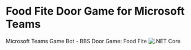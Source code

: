 # Food Fite Door Game for Microsoft Teams

Microsoft Teams Game Bot - BBS Door Game: Food Fite
![.NET Core](https://github.com/cse-southeast-devcrew/microsoft-teams-bot-food-fite/workflows/.NET%20Core/badge.svg?branch=main)
